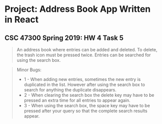 # Project: Address Book App Written in React

## CSC 47300 Spring 2019: HW 4 Task 5

> An address book where entries can be added and deleted.
> To delete, the trash icon must be pressed twice.
> Entries can be searched for using the search box.

> Minor Bugs:
> - 1 - When adding new entries, sometimes the new entry is duplicated in the list. However after using the search box to search for anything the duplicate disappears.
> - 2 - When clearing the search box the delete key may have to be pressed an extra time for all entries to appear again.
> - 3 - When using the search box, the space key may have to be pressed after your query so that the complete search results appear.